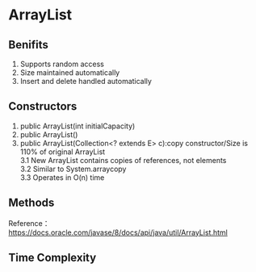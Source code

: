 # ArrayList
## Benifits
1. Supports random access
2. Size maintained automatically
3. Insert and delete handled automatically
## Constructors
1. public ArrayList(int initialCapacity)
2. public ArrayList()
3. public ArrayList(Collection<? extends E> c):copy constructor/Size is 110% of original ArrayList<br>
3.1 New ArrayList contains copies of references, not elements<Shallow copy><br>
3.2 Similar to System.arraycopy<br>
3.3 Operates in O(n) time
## Methods
Reference：https://docs.oracle.com/javase/8/docs/api/java/util/ArrayList.html
## Time Complexity
